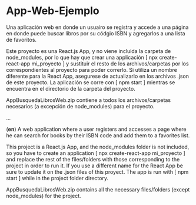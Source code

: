 # App-Web-Ejemplo
Una aplicación web en donde un usuairo se registra y accede a una página en donde puede buscar libros por su códgio ISBN y agregarlos a una lista de favoritos.

Este proyecto es una React.js App, y no viene incluida la carpeta de node_modules, por lo que hay que crear una applicación
\[ npx create-react-app mi_proyecto ]
y sustituir el resto de los archivos/carpetas por los correspondientes al proyecto para poder correrlo. Si utiliza un nombre diferente para la React App, asegurese de actualizarlo en los archivos .json de este proyecto.
La aplicación se corre con \[ npm start ] mientras se encuentra en el directorio de la carpeta del proyecto.

AppBusquedaLibrosWeb.zip contiene a todos los archivos/carpetas necesarios (a excepción de node_modules) para el proyecto.

...

(**en**) A web application where a user registers and accesses a page where he can search for books by their ISBN code and add them to a favorites list.

This project is a React.js App, and the node_modules folder is not included, so you have to create an application
\[ npx create-react-app mi_proyecto ]
and replace the rest of the files/folders with those corresponding to the project in order to run it. If you use a different name for the React App be sure to update it on the .json files of this proyect.
The app is run with \[ npm start ] while in the project folder directory.

AppBusquedaLibrosWeb.zip contains all the necessary files/folders (except node_modules) for the project.
